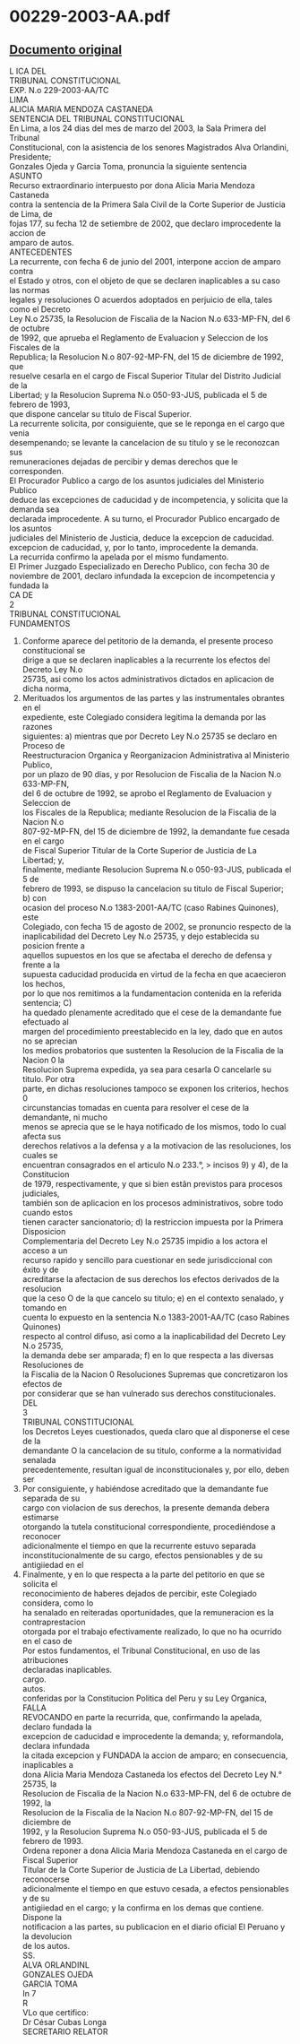 
00229-2003-AA.pdf
=================
  
[Documento original](https://tc.gob.pe/jurisprudencia/2003/00229-2003-AA.pdf)  
---  
L ICA DEL  
TRIBUNAL CONSTITUCIONAL  
EXP. N.o 229-2003-AA/TC  
LIMA  
ALICIA MARIA MENDOZA CASTANEDA  
SENTENCIA DEL TRIBUNAL CONSTITUCIONAL  
En Lima, a los 24 dias del mes de marzo del 2003, la Sala Primera del Tribunal  
Constitucional, con la asistencia de los senores Magistrados Alva Orlandini, Presidente;  
Gonzales Ojeda y Garcia Toma, pronuncia la siguiente sentencia  
ASUNTO  
Recurso extraordinario interpuesto por dona Alicia Maria Mendoza Castaneda  
contra la sentencia de la Primera Sala Civil de la Corte Superior de Justicia de Lima, de  
fojas 177, su fecha 12 de setiembre de 2002, que declaro improcedente la accion de  
amparo de autos.  
ANTECEDENTES  
La recurrente, con fecha 6 de junio del 2001, interpone accion de amparo contra  
el Estado y otros, con el objeto de que se declaren inaplicables a su caso las normas  
legales y resoluciones O acuerdos adoptados en perjuicio de ella, tales como el Decreto  
Ley N.o 25735, la Resolucion de Fiscalia de la Nacion N.o 633-MP-FN, del 6 de octubre  
de 1992, que aprueba el Reglamento de Evaluacion y Seleccion de los Fiscales de la  
Republica; la Resolucion N.o 807-92-MP-FN, del 15 de diciembre de 1992, que  
resuelve cesarla en el cargo de Fiscal Superior Titular del Distrito Judicial de la  
Libertad; y la Resolucion Suprema N.o 050-93-JUS, publicada el 5 de febrero de 1993,  
que dispone cancelar su titulo de Fiscal Superior.  
La recurrente solicita, por consiguiente, que se le reponga en el cargo que venia  
desempenando; se levante la cancelacion de su titulo y se le reconozcan sus  
remuneraciones dejadas de percibir y demas derechos que le corresponden.  
El Procurador Publico a cargo de los asuntos judiciales del Ministerio Publico  
deduce las excepciones de caducidad y de incompetencia, y solicita que la demanda sea  
declarada improcedente. A su turno, el Procurador Publico encargado de los asuntos  
judiciales del Ministerio de Justicia, deduce la excepcion de caducidad.  
excepcion de caducidad, y, por lo tanto, improcedente la demanda.  
La recurrida confirmo la apelada por el mismo fundamento.  
El Primer Juzgado Especializado en Derecho Publico, con fecha 30 de  
noviembre de 2001, declaro infundada la excepcion de incompetencia y fundada la  
CA DE  
2  
TRIBUNAL CONSTITUCIONAL  
FUNDAMENTOS  
1. Conforme aparece del petitorio de la demanda, el presente proceso constitucional se  
dirige a que se declaren inaplicables a la recurrente los efectos del Decreto Ley N.o  
25735, asi como los actos administrativos dictados en aplicacion de dicha norma,  
2. Merituados los argumentos de las partes y las instrumentales obrantes en el  
expediente, este Colegiado considera legitima la demanda por las razones  
siguientes: a) mientras que por Decreto Ley N.o 25735 se declaro en Proceso de  
Reestructuracion Organica y Reorganizacion Administrativa al Ministerio Publico,  
por un plazo de 90 dias, y por Resolucion de Fiscalia de la Nacion N.o 633-MP-FN,  
del 6 de octubre de 1992, se aprobo el Reglamento de Evaluacion y Seleccion de  
los Fiscales de la Republica; mediante Resolucion de la Fiscalia de la Nacion N.o  
807-92-MP-FN, del 15 de diciembre de 1992, la demandante fue cesada en el cargo  
de Fiscal Superior Titular de la Corte Superior de Justicia de La Libertad; y,  
finalmente, mediante Resolucion Suprema N.o 050-93-JUS, publicada el 5 de  
febrero de 1993, se dispuso la cancelacion su titulo de Fiscal Superior; b) con  
ocasion del proceso N.o 1383-2001-AA/TC (caso Rabines Quinones), este  
Colegiado, con fecha 15 de agosto de 2002, se pronuncio respecto de la  
inaplicabilidad del Decreto Ley N.o 25735, y dejo establecida su posicion frente a  
aquellos supuestos en los que se afectaba el derecho de defensa y frente a la  
supuesta caducidad producida en virtud de la fecha en que acaecieron los hechos,  
por lo que nos remitimos a la fundamentacion contenida en la referida sentencia; C)  
ha quedado plenamente acreditado que el cese de la demandante fue efectuado al  
margen del procedimiento preestablecido en la ley, dado que en autos no se aprecian  
los medios probatorios que sustenten la Resolucion de la Fiscalia de la Nacion 0 la  
Resolucion Suprema expedida, ya sea para cesarla O cancelarle su titulo. Por otra  
parte, en dichas resoluciones tampoco se exponen los criterios, hechos 0  
circunstancias tomadas en cuenta para resolver el cese de la demandante, ni mucho  
menos se aprecia que se le haya notificado de los mismos, todo lo cual afecta sus  
derechos relativos a la defensa y a la motivacion de las resoluciones, los cuales se  
encuentran consagrados en el articulo N.o 233.°, > incisos 9) y 4), de la Constitucion  
de 1979, respectivamente, y que si bien estân previstos para procesos judiciales,  
también son de aplicacion en los procesos administrativos, sobre todo cuando estos  
tienen caracter sancionatorio; d) la restriccion impuesta por la Primera Disposicion  
Complementaria del Decreto Ley N.o 25735 impidio a los actora el acceso a un  
recurso rapido y sencillo para cuestionar en sede jurisdiccional con éxito y de  
acreditarse la afectacion de sus derechos los efectos derivados de la resolucion  
que la ceso O de la que cancelo su titulo; e) en el contexto senalado, y tomando en  
cuenta lo expuesto en la sentencia N.o 1383-2001-AA/TC (caso Rabines Quinones)  
respecto al control difuso, asi como a la inaplicabilidad del Decreto Ley N.o 25735,  
la demanda debe ser amparada; f) en lo que respecta a las diversas Resoluciones de  
la Fiscalia de la Nacion 0 Resoluciones Supremas que concretizaron los efectos de  
por considerar que se han vulnerado sus derechos constitucionales.  
DEL  
3  
TRIBUNAL CONSTITUCIONAL  
los Decretos Leyes cuestionados, queda claro que al disponerse el cese de la  
demandante O la cancelacion de su titulo, conforme a la normatividad senalada  
precedentemente, resultan igual de inconstitucionales y, por ello, deben ser  
3. Por consiguiente, y habiéndose acreditado que la demandante fue separada de su  
cargo con violacion de sus derechos, la presente demanda debera estimarse  
otorgando la tutela constitucional correspondiente, procediéndose a reconocer  
adicionalmente el tiempo en que la recurrente estuvo separada  
inconstitucionalmente de su cargo, efectos pensionables y de su antigiiedad en el  
4. Finalmente, y en lo que respecta a la parte del petitorio en que se solicita el  
reconocimiento de haberes dejados de percibir, este Colegiado considera, como lo  
ha senalado en reiteradas oportunidades, que la remuneracion es la contraprestacion  
otorgada por el trabajo efectivamente realizado, lo que no ha ocurrido en el caso de  
Por estos fundamentos, el Tribunal Constitucional, en uso de las atribuciones  
declaradas inaplicables.  
cargo.  
autos.  
conferidas por la Constitucion Politica del Peru y su Ley Organica,  
FALLA  
REVOCANDO en parte la recurrida, que, confirmando la apelada, declaro fundada la  
excepcion de caducidad e improcedente la demanda; y, reformandola, declara infundada  
la citada excepcion y FUNDADA la accion de amparo; en consecuencia, inaplicables a  
dona Alicia Maria Mendoza Castaneda los efectos del Decreto Ley N.° 25735, la  
Resolucion de Fiscalia de la Nacion N.o 633-MP-FN, del 6 de octubre de 1992, la  
Resolucion de la Fiscalia de la Nacion N.o 807-92-MP-FN, del 15 de diciembre de  
1992, y la Resolucion Suprema N.o 050-93-JUS, publicada el 5 de febrero de 1993.  
Ordena reponer a dona Alicia Maria Mendoza Castaneda en el cargo de Fiscal Superior  
Titular de la Corte Superior de Justicia de La Libertad, debiendo reconocerse  
adicionalmente el tiempo en que estuvo cesada, a efectos pensionables y de su  
antigiiedad en el cargo; y la confirma en los demas que contiene. Dispone la  
notificacion a las partes, su publicacion en el diario oficial El Peruano y la devolucion  
de los autos.  
SS.  
ALVA ORLANDINL  
GONZALES OJEDA  
GARCIA TOMA  
In 7  
R  
VLo que certifico:  
Dr César Cubas Longa  
SECRETARIO RELATOR